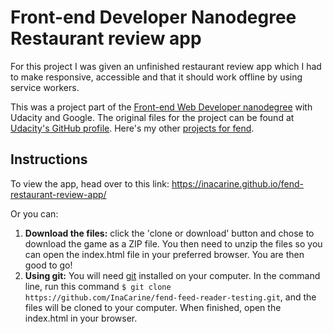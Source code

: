 # Front-end Developer Nanodegree Restaurant review app
For this project I was given an unfinished restaurant review app which I had to make responsive, accessible and that it should work offline by using service workers.

This was a project part of the [Front-end Web Developer nanodegree](https://eu.udacity.com/course/front-end-web-developer-nanodegree--nd001) with Udacity and Google. The original files for the project can be found at [Udacity's GitHub profile](https://github.com/udacity/mws-restaurant-stage-1). Here's my other [projects for fend](https://inacarine.github.io/fend).

## Instructions
To view the app, head over to this link: https://inacarine.github.io/fend-restaurant-review-app/

Or you can:
1. **Download the files:** click the 'clone or download' button and chose to download the game as a ZIP file. You then need to unzip the files so you can open the index.html file in your preferred browser. You are then good to go!
2. **Using git:** You will need [git](https://git-scm.com/) installed on your computer. In the command line, run this command `$ git clone https://github.com/InaCarine/fend-feed-reader-testing.git`, and the files will be cloned to your computer. When finished, open the index.html in your browser.
